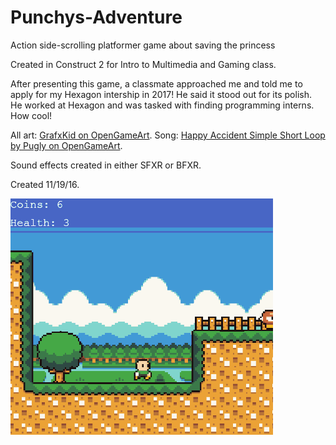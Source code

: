 # Punchys-Adventure
Action side-scrolling platformer game about saving the princess

Created in Construct 2 for Intro to Multimedia and Gaming class.

After presenting this game, a classmate approached me and told me to apply for my Hexagon intership in 2017! He said it stood out for its polish. He worked at Hexagon and was tasked with finding programming interns. How cool!

All art: [GrafxKid on OpenGameArt](https://opengameart.org/users/grafxkid).
Song: [Happy Accident Simple Short Loop by Pugly on OpenGameArt](https://opengameart.org/content/happy-accident).

Sound effects created in either SFXR or BFXR.

Created 11/19/16.

![](https://github.com/tjcouch1/Punchys-Adventure/blob/master/punchysadventure.gif)
